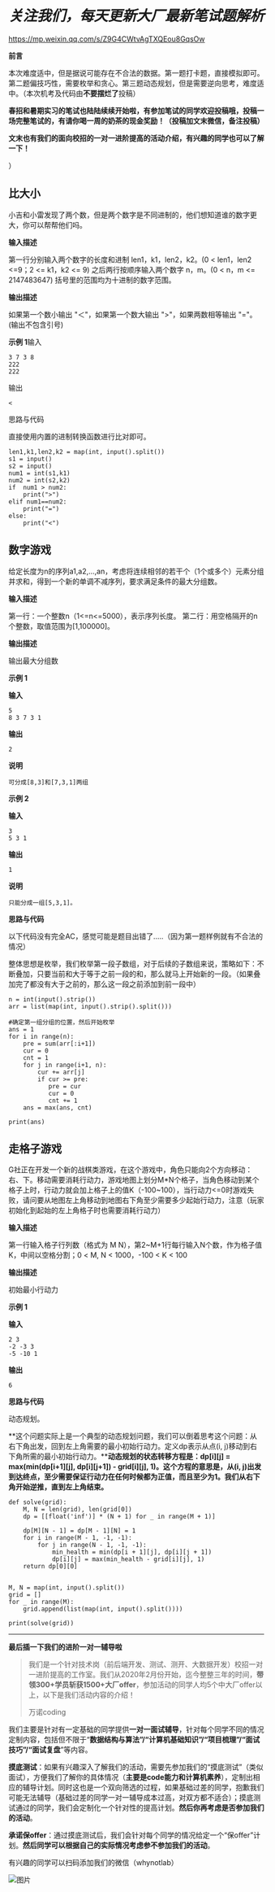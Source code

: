 # ***关注我们，每天更新大厂最新笔试题解析***

https://mp.weixin.qq.com/s/Z9G4CWtvAgTXQEou8GqsOw

**前言**

本次难度适中，但是据说可能存在不合法的数据。第一题打卡题，直接模拟即可。第二题偏技巧性，需要枚举和贪心。第三题动态规划，但是需要逆向思考，难度适中。（本次机考及代码由**不要摆烂了**投稿）

**春招和暑期实习的笔试也陆陆续续开始啦，有参加笔试的同学欢迎投稿哦，投稿一场完整笔试的，有请你喝一周的奶茶的现金奖励！（投稿加文末微信，备注投稿）**

**文末也有我们的面向校招的一对一进阶提高的活动介绍，有兴趣的同学也可以了解一下！**

）

## 比大小

小吉和小雷发现了两个数，但是两个数字是不同进制的，他们想知道谁的数字更大，你可以帮帮他们吗。

**输入描述**

第一行分别输入两个数字的长度和进制 len1，k1，len2，k2。(0 < len1，len2 <=9；2 <= k1，k2 <= 9) 之后两行按顺序输入两个数字 n，m。(0 < n，m <= 2147483647) 括号里的范围均为十进制的数字范围。

**输出描述**

如果第一个数小输出 "＜"，如果第一个数大输出  ">"，如果两数相等输出 "="。(输出不包含引号)

**示例 1**输入

```
3 7 3 8
222
222
```

输出

```
<
```

思路与代码

直接使用内置的进制转换函数进行比对即可。

```
len1,k1,len2,k2 = map(int, input().split())
s1 = input()
s2 = input()
num1 = int(s1,k1)
num2 = int(s2,k2)
if  num1 > num2:
    print(">")
elif num1==num2:
    print("=")
else:
    print("<")
```

## 数字游戏

给定长度为n的序列a1,a2,...,an，考虑将连续相邻的若干个（1个或多个）元素分组并求和，得到一个新的单调不减序列，要求满足条件的最大分组数。

**输入描述**

第一行：一个整数n（1<=n<=5000），表示序列长度。
第二行：用空格隔开的n个整数，取值范围为[1,100000]。

**输出描述**

输出最大分组数

**示例 1**

**输入**

```
5
8 3 7 3 1
```

**输出**

```
2
```

**说明**

```
可分成[8,3]和[7,3,1]两组
```

**示例 2**

**输入**

```
3
5 3 1
```

**输出**

```
1
```

**说明**

```
只能分成一组[5,3,1]。
```

**思路与代码**

以下代码没有完全AC，感觉可能是题目出错了.....（因为第一题样例就有不合法的情况）

整体思想是枚举，我们枚举第一段子数组，对于后续的子数组来说，策略如下：不断叠加，只要当前和大于等于之前一段的和，那么就马上开始新的一段。（如果叠加完了都没有大于之前的，那么这一段之前添加到前一段中）

```
n = int(input().strip())
arr = list(map(int, input().strip().split()))

#确定第一组分组的位置，然后开始枚举
ans = 1
for i in range(n):
    pre = sum(arr[:i+1])
    cur = 0
    cnt = 1
    for j in range(i+1, n):
        cur += arr[j]
        if cur >= pre:
           pre = cur
           cur = 0
           cnt += 1
    ans = max(ans, cnt)

print(ans)
```

## 走格子游戏

G社正在开发一个新的战棋类游戏，在这个游戏中，角色只能向2个方向移动：右、下。移动需要消耗行动力，游戏地图上划分M*N个格子，当角色移动到某个格子上时，行动力就会加上格子上的值K（-100~100），当行动力<=0时游戏失败，请问要从地图左上角移动到地图右下角至少需要多少起始行动力，注意（玩家初始化到起始的左上角格子时也需要消耗行动力）

**输入描述**

第一行输入格子行列数（格式为 M N），第2~M+1行每行输入N个数，作为格子值K，中间以空格分割；0 < M, N < 1000，-100 < K < 100

**输出描述**

初始最小行动力

**示例 1**

**输入**

```
2 3
-2 -3 3
-5 -10 1
```

**输出**

```
6
```

**思路与代码**

动态规划。

**这个问题实际上是一个典型的动态规划问题，我们可以倒着思考这个问题：从右下角出发，回到左上角需要的最小初始行动力。定义dp表示从点(i, j)移动到右下角所需的最小初始行动力。****动态规划的状态转移方程是：****dp[i][j] = max(min(dp[i+1][j], dp[i][j+1]) - grid[i][j], 1)****。这个方程的意思是，从(i, j)出发到达终点，至少需要保证行动力在任何时候都为正值，而且至少为1。我们从右下角开始逆推，直到左上角结束。**

```
def solve(grid):
    M, N = len(grid), len(grid[0])
    dp = [[float('inf')] * (N + 1) for _ in range(M + 1)]

    dp[M][N - 1] = dp[M - 1][N] = 1  
    for i in range(M - 1, -1, -1):
        for j in range(N - 1, -1, -1):
            min_health = min(dp[i + 1][j], dp[i][j + 1])
            dp[i][j] = max(min_health - grid[i][j], 1)  
    return dp[0][0]  


M, N = map(int, input().split())
grid = []
for _ in range(M):
    grid.append(list(map(int, input().split())))

print(solve(grid))
```

------

**最后插一下我们的进阶一对一辅导啦** 

> 我们是一个针对技术岗（前后端开发、测试、测开、大数据开发）校招一对一进阶提高的工作室。我们从2020年2月份开始，迄今整整三年的时间，**带领300+学员斩获1500+大厂offer**，参加活动的同学人均5个中大厂offer以上，以下是我们活动内容的介绍！
>
> 万诺coding

我们主要是针对有一定基础的同学提供**一对一面试辅导**，针对每个同学不同的情况定制内容，包括但不限于“**数据结构与算法”/“计算机基础知识”/“项目梳理”/“面试技巧”/“面试复盘**”等内容。

**摸底测试**：如果有兴趣深入了解我们的活动，需要先参加我们的“摸底测试”（类似面试），方便我们了解你的具体情况（**主要是code能力和计算机素养**），定制出相应的辅导计划。同时这也是一个双向筛选的过程，如果基础过差的同学，抱歉我们可能无法辅导（基础过差的同学一对一辅导成本过高，对双方都不适合）；摸底测试通过的同学，我们会定制化一个针对性的提高计划。**然后你再考虑是否参加我们的活动**。 

**承诺保offer**：通过摸底测试后，我们会针对每个同学的情况给定一个“保offer”计划。**然后同学可以根据自己的实际情况考虑参不参加我们的活动**。

有兴趣的同学可以扫码添加我们的微信（whynotlab） 

![图片](D:/%E6%96%87%E4%BB%B6/typora%E5%9B%BE%E7%89%87/640.webp)